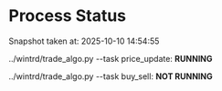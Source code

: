 # Process Status

Snapshot taken at: 2025-10-10 14:54:55

../wintrd/trade_algo.py --task price_update: **RUNNING**

../wintrd/trade_algo.py --task buy_sell: **NOT RUNNING**

